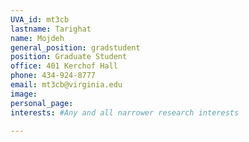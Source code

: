 ```yaml
---
UVA_id: mt3cb
lastname: Tarighat
name: Mojdeh
general_position: gradstudent
position: Graduate Student
office: 401 Kerchof Hall
phone: 434-924-8777
email: mt3cb@virginia.edu
image:
personal_page:
interests: #Any and all narrower research interests

---
```

